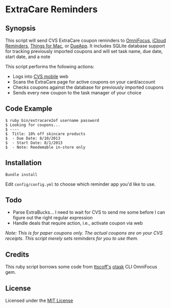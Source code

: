 
# ExtraCare Reminders

## Synopsis

This script will send CVS ExtraCare coupon reminders to [OmniFocus](!g), [iCloud Reminders](!g), [Things for Mac](!g), or [DueApp](!g). It includes SQLite database support for tracking previously imported coupons and will set task name, due date, start date, and a note

This script performs the following actions:

+ Logs into [CVS mobile](!g) web
+ Scans the ExtraCare page for active coupons on your card/account
+ Checks coupons against the database for previously imported coupons
+ Sends every new coupon to the task manager of your choice

## Code Example

    $ ruby bin/extracare2of username password
    $ Looking for coupons...
    $ ----
    $  Title: 10% off skincare products
    $  - Due Date: 8/10/2013
    $  - Start Date: 8/1/2013
    $  - Note: Reedemable in-store only
    


## Installation

    Bundle install

Edit `config/config.yml` to choose which reminder app you'd like to use.

## Todo

+ Parse ExtraBucks... I need to wait for CVS to send me some before I can figure out the right regular expression
+ Handle deals that require action, i.e., activate coupon via web

_Note: This is for paper coupons only. The actual coupons are on your CVS receipts. This script merely sets reminders for you to use them._

## Credits

This ruby script borrows some code from [ttscoff's](!g) [otask](!github) CLI OmniFocus gem.

## License

Licensed under the [MIT License](!g)